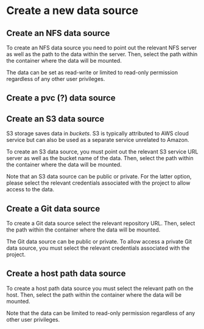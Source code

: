 # Create a new data source

## Create an NFS data source

To create an NFS data source you need to point out the relevant NFS server as well as the path to the data within the server. Then, select the path within the container where the data will be mounted.

The data can be set as read-write or limited to read-only permission regardless of any other user privileges. 

## Create a pvc (?) data source


## Create an S3 data source
S3 storage saves data in _buckets_. S3 is typically attributed to AWS cloud service but can also be used as a separate service unrelated to Amazon. 

To create an S3 data source, you must point out the relevant S3 service URL server as well as the bucket name of the data. Then, select the path within the container where the data will be mounted.

Note that an S3 data source can be public or private. For the latter option, please select the relevant credentials associated with the project to allow access to the data.

## Create a Git data source

To create a Git data source select the relevant repository URL. Then, select the path within the container where the data will be mounted.

The Git data source can be public or private. To allow access a private Git data source, you must select the relevant credentials associated with the project. 

## Create a host path data source

To create a host path data source you must select the relevant path on the host. Then, select the path within the container where the data will be mounted.

Note that the data can be limited to read-only permission regardless of any other user privileges. 



